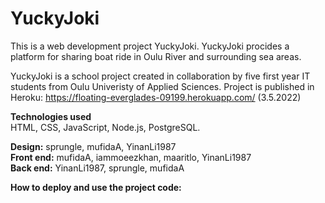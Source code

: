 # YuckyJoki

This is a web development project YuckyJoki. YuckyJoki procides a platform for sharing boat ride in Oulu River and surrounding sea areas. 

YuckyJoki is a school project created in collaboration by five first year IT students from Oulu Univeristy of Applied Sciences. Project is published in Heroku: https://floating-everglades-09199.herokuapp.com/ (3.5.2022)

__Technologies used__  
HTML, CSS, JavaScript, Node.js, PostgreSQL.

__Design:__ sprungle, mufidaA, YinanLi1987  
__Front end:__ mufidaA, iammoeezkhan, maaritlo, YinanLi1987  
__Back end:__ YinanLi1987, sprungle, mufidaA


__How to deploy and use the project code:__
